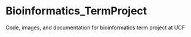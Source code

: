 # Bioinformatics_TermProject
Code, images, and documentation for bioinformatics term project at UCF
